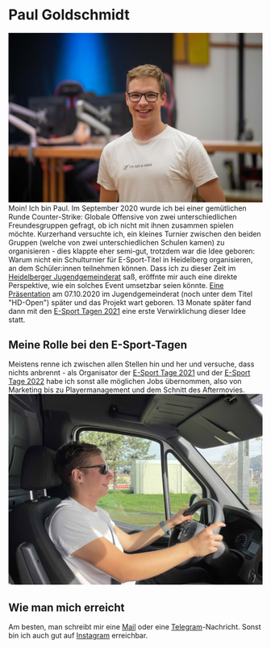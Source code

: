 # Paul Goldschmidt
![Das bin ich!](../../img/uebersicht/personen/paulgoldschmidt.jpg)
Moin! Ich bin Paul. Im September 2020 wurde ich bei einer gemütlichen Runde Counter-Strike: Globale Offensive von zwei unterschiedlichen Freundesgruppen gefragt, ob ich nicht mit ihnen zusammen spielen möchte. Kurzerhand versuchte ich, ein kleines Turnier zwischen den beiden Gruppen (welche von zwei unterschiedlichen Schulen kamen) zu organisieren - dies klappte eher semi-gut, trotzdem war die Idee geboren: Warum nicht ein Schulturnier für E-Sport-Titel in Heidelberg organisieren, an dem Schüler:innen teilnehmen können. Dass ich zu dieser Zeit im [Heidelberger Jugendgemeinderat](https://www.heidelberg.de/hd/HD/Rathaus/Jugendgemeinderat.html) saß, eröffnte mir auch eine direkte Perspektive, wie ein solches Event umsetzbar seien könnte. [Eine Präsentation](../../img/sonstiges/dieanfaenge.pdf) am 07.10.2020 im Jugendgemeinderat (noch unter dem Titel "HD-Open") später und das Projekt wart geboren. 13 Monate später fand dann mit den [E-Sport Tagen 2021](../../events/esporttage2021.md) eine erste Verwirklichung dieser Idee statt.

## Meine Rolle bei den E-Sport-Tagen
Meistens renne ich zwischen allen Stellen hin und her und versuche, dass nichts anbrennt - als Organisator der [E-Sport Tage 2021](../../events/esporttage2021.md) und der [E-Sport Tage 2022](../../events/esporttage2022.md) habe ich sonst alle möglichen Jobs übernommen, also von Marketing bis zu Playermanagement und dem Schnitt des Aftermovies.
![Wenn's sein muss, fahre ich auch mal mit dem Sprinter von Heidelberg die Computer in Mannheim holen](../../img/uebersicht/personen/paulgoldschmidtauto.jpg)

## Wie man mich erreicht
Am besten, man schreibt mir eine [Mail](mailto:kontakt@paul-goldschmidt.de) oder eine [Telegram](https://t.me/paulgoldschmidt)-Nachricht. Sonst bin ich auch gut auf [Instagram](https://instagram.com/_paulgoldschmidt) erreichbar.
